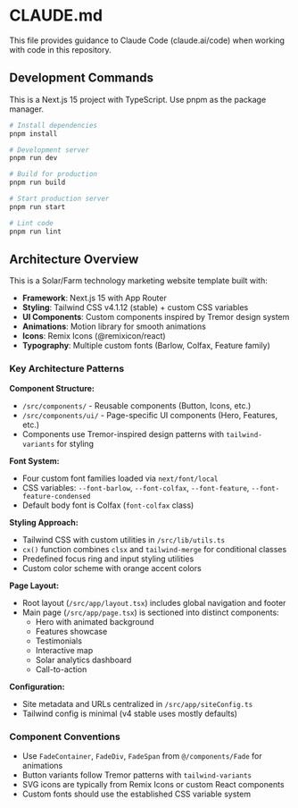 # CLAUDE.md

This file provides guidance to Claude Code (claude.ai/code) when working with code in this repository.

## Development Commands

This is a Next.js 15 project with TypeScript. Use pnpm as the package manager.

```bash
# Install dependencies
pnpm install

# Development server
pnpm run dev

# Build for production
pnpm run build

# Start production server
pnpm run start

# Lint code
pnpm run lint
```

## Architecture Overview

This is a Solar/Farm technology marketing website template built with:

- **Framework**: Next.js 15 with App Router
- **Styling**: Tailwind CSS v4.1.12 (stable) + custom CSS variables
- **UI Components**: Custom components inspired by Tremor design system
- **Animations**: Motion library for smooth animations
- **Icons**: Remix Icons (@remixicon/react)
- **Typography**: Multiple custom fonts (Barlow, Colfax, Feature family)

### Key Architecture Patterns

**Component Structure:**
- `/src/components/` - Reusable components (Button, Icons, etc.)
- `/src/components/ui/` - Page-specific UI components (Hero, Features, etc.)
- Components use Tremor-inspired design patterns with `tailwind-variants` for styling

**Font System:**
- Four custom font families loaded via `next/font/local`
- CSS variables: `--font-barlow`, `--font-colfax`, `--font-feature`, `--font-feature-condensed`
- Default body font is Colfax (`font-colfax` class)

**Styling Approach:**
- Tailwind CSS with custom utilities in `/src/lib/utils.ts`
- `cx()` function combines `clsx` and `tailwind-merge` for conditional classes
- Predefined focus ring and input styling utilities
- Custom color scheme with orange accent colors

**Page Layout:**
- Root layout (`/src/app/layout.tsx`) includes global navigation and footer
- Main page (`/src/app/page.tsx`) is sectioned into distinct components:
  - Hero with animated background
  - Features showcase
  - Testimonials
  - Interactive map
  - Solar analytics dashboard
  - Call-to-action

**Configuration:**
- Site metadata and URLs centralized in `/src/app/siteConfig.ts`
- Tailwind config is minimal (v4 stable uses mostly defaults)

### Component Conventions

- Use `FadeContainer`, `FadeDiv`, `FadeSpan` from `@/components/Fade` for animations
- Button variants follow Tremor patterns with `tailwind-variants`
- SVG icons are typically from Remix Icons or custom React components
- Custom fonts should use the established CSS variable system